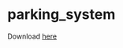# parking_system
Download [here](https://drive.google.com/file/d/1Ag8yBDnlf5JXT8nGj3N9bkCtH8YBvNJH/view?usp=sharing)
